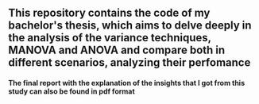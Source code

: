 ## This repository contains the code of my bachelor's thesis, which aims to delve deeply in the analysis of the variance techniques, MANOVA and ANOVA and compare both in different scenarios, analyzing their perfomance

#### The final report with the explanation of the insights that I got from this study can also be found in pdf format 
